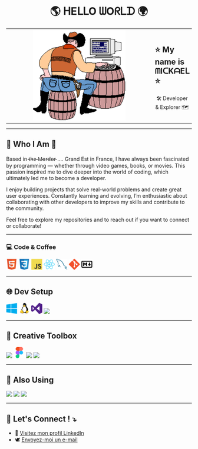 


<h1 width="500px" align="center" > 🌎 ᕼEᒪᒪO ᗯOᖇᒪᗪ 🌍 </h1>
<table>
  <tr>
    <td width="500px" align="center">
     <img src= https://github.com/MickaelTomellini/MickaelTomellini/blob/a3b3b649264ebaaf9cecdd0c58256628206f8d83/img/pc%20(232).gif alt="Avatar" width="250px" >
    </td>
    <td>
   <h2> ⭐ My name is ᗰIᑕKᗩEᒪ ⭐ </h2>
   <p align="center">🛠️ Developer & Explorer 🗺️</p>
   </td>
  </tr>
</table>

---

## 🎸 Who I Am 🦝

Based in  ̴t̴h̴e̴ ̴M̴o̴r̴d̴o̴r̴  .... Grand Est in France, I have always been fascinated by programming — whether through video games, books, or movies. This passion inspired me to dive deeper into the world of coding, which ultimately led me to become a developer.

I enjoy building projects that solve real-world problems and create great user experiences. Constantly learning and evolving, I’m enthusiastic about collaborating with other developers to improve my skills and contribute to the community.

Feel free to explore my repositories and to reach out if you want to connect or collaborate!


---

### 💻️ Code & Coffee

<img src="https://raw.githubusercontent.com/devicons/devicon/master/icons/html5/html5-original.svg" width="30"/>  <img src="https://raw.githubusercontent.com/devicons/devicon/master/icons/css3/css3-original.svg" width="30"/> <img src="https://raw.githubusercontent.com/devicons/devicon/master/icons/javascript/javascript-original.svg" width="30"/> <img src="https://raw.githubusercontent.com/devicons/devicon/master/icons/react/react-original.svg" width="30"/> <img src="https://raw.githubusercontent.com/devicons/devicon/master/icons/mysql/mysql-original.svg" width="30"/> <img src="https://raw.githubusercontent.com/devicons/devicon/master/icons/git/git-original.svg" width="30"/> <img src="https://raw.githubusercontent.com/devicons/devicon/master/icons/markdown/markdown-original.svg" width="30"/>

---

## 🌐 Dev Setup

<img src="https://raw.githubusercontent.com/devicons/devicon/master/icons/windows8/windows8-original.svg" width="30"/> <img src="https://raw.githubusercontent.com/devicons/devicon/master/icons/linux/linux-original.svg" width="30"/> <img src="https://raw.githubusercontent.com/devicons/devicon/master/icons/visualstudio/visualstudio-plain.svg" width="30"/> <img src="https://avatars.githubusercontent.com/u/28635252?s=280&v=4" width="30"/>


---

## 🎨 Creative Toolbox

<img src="https://cdn-1.webcatalog.io/catalog/canva-cn/canva-cn-icon-unplated.png" width="30"/> <img src="https://raw.githubusercontent.com/devicons/devicon/master/icons/figma/figma-original.svg" width="30"/> <img src="https://img.icons8.com/ios/50/unsplash.png" width="30"/> <img src="https://matablettegraphique.fr/wp-content/uploads/2023/12/Procreate-est-un-logiciel-de-dessin-complet-sur-iPad.-e1702788561483.png" width="30"/>


---

## 🧰 Also Using

<img src="https://cdn-1.webcatalog.io/catalog/mdn-web-docs/mdn-web-docs-icon-filled-256.png" width="30"/> <img src="https://cdn.worldvectorlogo.com/logos/slack-new-logo.svg" width="30"/> <img src="https://upload.wikimedia.org/wikipedia/commons/thumb/1/10/2023_Obsidian_logo.svg/1200px-2023_Obsidian_logo.svg.png" width="30"/>


---

## 📮 Let's Connect ! ⤵️

- 💼 [Visitez mon profil LinkedIn]()  
- 🕊️ [Envoyez-moi un e-mail]()
